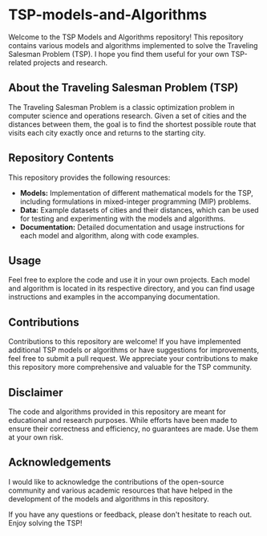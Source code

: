 # TSP-models-and-Algorithms

Welcome to the TSP Models and Algorithms repository! This repository contains various models and algorithms implemented to solve the Traveling Salesman Problem (TSP). I hope you find them useful for your own TSP-related projects and research.

## About the Traveling Salesman Problem (TSP)

The Traveling Salesman Problem is a classic optimization problem in computer science and operations research. Given a set of cities and the distances between them, the goal is to find the shortest possible route that visits each city exactly once and returns to the starting city.

## Repository Contents

This repository provides the following resources:

- **Models:** Implementation of different mathematical models for the TSP, including formulations in mixed-integer programming (MIP) problems.
- **Data:** Example datasets of cities and their distances, which can be used for testing and experimenting with the models and algorithms.
- **Documentation:** Detailed documentation and usage instructions for each model and algorithm, along with code examples.

## Usage

Feel free to explore the code and use it in your own projects. Each model and algorithm is located in its respective directory, and you can find usage instructions and examples in the accompanying documentation.

## Contributions

Contributions to this repository are welcome! If you have implemented additional TSP models or algorithms or have suggestions for improvements, feel free to submit a pull request. We appreciate your contributions to make this repository more comprehensive and valuable for the TSP community.

## Disclaimer

The code and algorithms provided in this repository are meant for educational and research purposes. While efforts have been made to ensure their correctness and efficiency, no guarantees are made. Use them at your own risk.

## Acknowledgements

I would like to acknowledge the contributions of the open-source community and various academic resources that have helped in the development of the models and algorithms in this repository.

If you have any questions or feedback, please don't hesitate to reach out. Enjoy solving the TSP!


